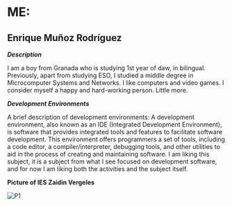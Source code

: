 # ME:

## Enrique Muñoz Rodríguez

***Description***

I am a boy from Granada who is studying 1st year of daw, in bilingual. Previously, apart from studying ESO, I studied a middle degree in Microcomputer Systems and Networks. I like computers and video games. I consider myself a happy and hard-working person. Little more.

***Development Environments***

A brief description of development environments: A development environment, also known as an IDE (Integrated Development Environment), is software that provides integrated tools and features to facilitate software development. This environment offers programmers a set of tools, including a code editor, a compiler/interpreter, debugging tools, and other utilities to aid in the process of creating and maintaining software.
I am liking this subject, it is a subject from what I see focused on development software, and for now I am liking both the activities and the subject itself.

**Picture of IES Zaidin Vergeles** 

![P1](/img/1.png "1")
